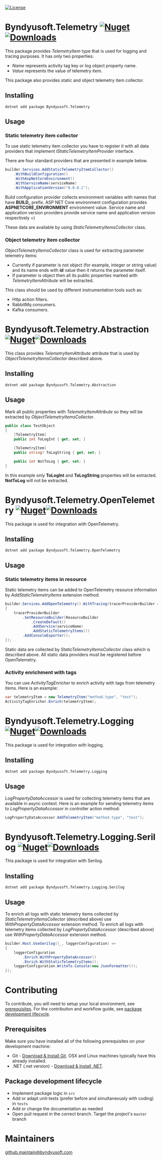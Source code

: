 [![License](https://img.shields.io/badge/License-Apache--2.0-blue.svg)](https://opensource.org/licenses/Apache-2.0)

# Byndyusoft.Telemetry [![Nuget](https://img.shields.io/nuget/v/Byndyusoft.Telemetry.svg)](https://www.nuget.org/packages/Byndyusoft.Telemetry/)[![Downloads](https://img.shields.io/nuget/dt/Byndyusoft.Telemetry.svg)](https://www.nuget.org/packages/Byndyusoft.Telemetry/)

This package provides *TelemetryItem* type that is used for logging and tracing purposes. It has only two properties:
 - *Name* represents activity tag key or log object property name.
 - *Value* represents the value of telemetry item.

This package also provides static and object telemetry item collector.

## Installing

```shell
dotnet add package Byndyusoft.Telemetry
```

## Usage

### Static telemetry item collector

To use static telemetry item collector you have to register it with all data providers that implement *IStaticTelemetryItemProvider* interface.

There are four standard providers that are presented in example below.

```csharp
builder.Services.AddStaticTelemetryItemCollector()
    .WithBuildConfiguration()
    .WithAspNetCoreEnvironment()
    .WithServiceName(serviceName)
    .WithApplicationVersion("0.0.0.1");
```


Build configuration provider collects environment variables with names that have **BUILD_** prefix.
ASP NET Core environment configuration provides **ASPNETCORE_ENVIRONMENT** environment value.
Service name and application version providers provide service name and application version respectively =)

These data are available by using *StaticTelemetryItemsCollector* class.

### Object telemetry item collector

*ObjectTelemetryItemsCollector* class is used for extracting parameter telemetry items:
- Currently if parameter is not object (for example, integer or string value) and its name ends with **id** value then it returns the parameter itself.
- If parameter is object then all its public properties marked with *TelemetryItemAttribute* will be extracted.

This class should be used by different instrumentation tools such as:
- Http action filters.
- RabbitMq consumers.
- Kafka consumers.

# Byndyusoft.Telemetry.Abstraction [![Nuget](https://img.shields.io/nuget/v/Byndyusoft.Telemetry.Abstraction.svg)](https://www.nuget.org/packages/Byndyusoft.Telemetry.Abstraction/)[![Downloads](https://img.shields.io/nuget/dt/Byndyusoft.Telemetry.Abstraction.svg)](https://www.nuget.org/packages/Byndyusoft.Telemetry.Abstraction/)

This class provides *TelemetryItemAttribute* attribute that is used by *ObjectTelemetryItemsCollector* described above.

## Installing

```shell
dotnet add package Byndyusoft.Telemetry.Abstraction
```

## Usage

Mark all public properties with *TelemetryItemAttribute* so they will be extracted by *ObjectTelemetryItemsCollector*.

```csharp
public class TestObject
{
	[TelemetryItem]
	public int ToLogInt { get; set; }

	[TelemetryItem]
	public string? ToLogString { get; set; }

	public int NotToLog { get; set; }
}
```

In this example only **ToLogInt** and **ToLogString** properties will be extracted. **NotToLog** will not be extracted.

# Byndyusoft.Telemetry.OpenTelemetry [![Nuget](https://img.shields.io/nuget/v/Byndyusoft.Telemetry.OpenTelemetry.svg)](https://www.nuget.org/packages/Byndyusoft.Telemetry.OpenTelemetry/)[![Downloads](https://img.shields.io/nuget/dt/Byndyusoft.Telemetry.OpenTelemetry.svg)](https://www.nuget.org/packages/Byndyusoft.Telemetry.OpenTelemetry/)

This package is used for integration with OpenTelemetry.

## Installing

```shell
dotnet add package Byndyusoft.Telemetry.OpenTelemetry
```

## Usage

### Static telemetry items in resource

Static telemetry items can be added to OpenTelemetry resource information by *AddStaticTelemetryItems* extension method.

```csharp
builder.Services.AddOpenTelemetry().WithTracing(tracerProviderBuilder =>
{
    tracerProviderBuilder
        .SetResourceBuilder(ResourceBuilder
            .CreateDefault()
            .AddService(serviceName)
            .AddStaticTelemetryItems())
        .AddConsoleExporter();
});
```

Static data are collected by *StaticTelemetryItemsCollector* class which is described above. All static data providers must be registered before OpenTelemetry.

### Activity enrichment with tags

You can use *ActivityTagEnricher* to enrich activity with tags from telemetry items. Here is an example:

```csharp
var telemetryItem = new TelemetryItem("method.type", "test");
ActivityTagEnricher.Enrich(telemetryItem);
```

# Byndyusoft.Telemetry.Logging [![Nuget](https://img.shields.io/nuget/v/Byndyusoft.Telemetry.Logging.svg)](https://www.nuget.org/packages/Byndyusoft.Telemetry.Logging/)[![Downloads](https://img.shields.io/nuget/dt/Byndyusoft.Telemetry.Logging.svg)](https://www.nuget.org/packages/Byndyusoft.Telemetry.Logging/)

This package is used for integration with logging.

## Installing

```shell
dotnet add package Byndyusoft.Telemetry.Logging
```

## Usage

*LogPropertyDataAccessor* is used for collecting telemetry items that are available in async context.
Here is an example for sending telemetry items to *LogPropertyDataAccessor* in controller action method:

```csharp
LogPropertyDataAccessor.AddTelemetryItem("method.type", "test");
```

# Byndyusoft.Telemetry.Logging.Serilog [![Nuget](https://img.shields.io/nuget/v/Byndyusoft.Telemetry.Logging.Serilog.svg)](https://www.nuget.org/packages/Byndyusoft.Telemetry.Logging.Serilog/)[![Downloads](https://img.shields.io/nuget/dt/Byndyusoft.Telemetry.Logging.Serilog.svg)](https://www.nuget.org/packages/Byndyusoft.Telemetry.Logging.Serilog/)

This package is used for integration with Serilog.

## Installing

```shell
dotnet add package Byndyusoft.Telemetry.Logging.Serilog
```

## Usage

To enrich all logs with static telemetry items collected by *StaticTelemetryItemsCollector* (described above) use *WithPropertyDataAccessor* extension method.
To enrich all logs with telemetry items collected by *LogPropertyDataAccessor* (described above) use *WithPropertyDataAccessor* extension method.

```csharp
builder.Host.UseSerilog((_, loggerConfiguration) =>
{
    loggerConfiguration
        .Enrich.WithPropertyDataAccessor()
        .Enrich.WithStaticTelemetryItems();
    loggerConfiguration.WriteTo.Console(new JsonFormatter());
});
```

# Contributing

To contribute, you will need to setup your local environment, see [prerequisites](#prerequisites). For the contribution and workflow guide, see [package development lifecycle](#package-development-lifecycle).

## Prerequisites

Make sure you have installed all of the following prerequisites on your development machine:

- Git - [Download & Install Git](https://git-scm.com/downloads). OSX and Linux machines typically have this already installed.
- .NET (.net version) - [Download & Install .NET](https://dotnet.microsoft.com/en-us/download/dotnet/).

## Package development lifecycle

- Implement package logic in `src`
- Add or adapt unit-tests (prefer before and simultaneously with coding) in `tests`
- Add or change the documentation as needed
- Open pull request in the correct branch. Target the project's `master` branch

# Maintainers
[github.maintain@byndyusoft.com](mailto:github.maintain@byndyusoft.com)
